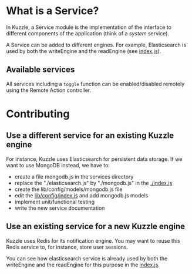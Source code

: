 # What is a Service?

In Kuzzle, a Service module is the implementation of the interface to different components of the application (think of a *system* service).

A Service can be added to different engines. For example, Elasticsearch is used by both the writeEngine and the readEngine (see [index.js](./index.js)).

## Available services

All services including a ``toggle`` function can be enabled/disabled remotely using the Remote Action controller.

# Contributing

## Use a different service for an existing Kuzzle engine

For instance, Kuzzle uses Elasticsearch for persistent data storage. If we want to use MongoDB instead, we have to:

* create a file mongodb.js in the services directory
* replace the "./elasticsearch.js" by "./mongodb.js" in the [./index.js](./index.js)
* create the lib/config/models/mongodb.js file
* edit the [lib/config/index.js](../config/index.js) and add mongodb.js models
* implement unit/functional testing
* write the new service documentation

## Use an existing service for a new Kuzzle engine
Kuzzle uses Redis for its notification engine.
You may want to reuse this Redis service to, for instance, store user sessions.

You can see how elasticsearch service is already used by both the writeEngine and the readEngine for this purpose in the [index.js](./index.js).
